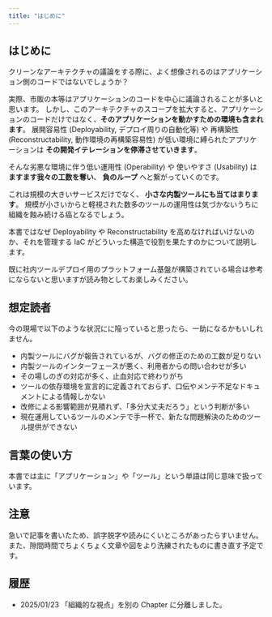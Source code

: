 ```yaml
---
title: "はじめに"
---
```


## はじめに

クリーンなアーキテクチャの議論をする際に、よく想像されるのはアプリケーション側のコードではないでしょうか？

実際、市販の本等はアプリケーションのコードを中心に議論されることが多いと思います。
しかし、このアーキテクチャのスコープを拡大すると、アプリケーションのコードだけではなく、**そのアプリケーションを動かすための環境も含まれます**。
展開容易性 (Deployability, デプロイ周りの自動化等) や 再構築性 (Reconstructability, 動作環境の再構築容易性) が低い環境に縛られたアプリケーションは **その開発イテレーションを停滞させていきます**。

そんな劣悪な環境に伴う低い運用性 (Operability) や 使いやすさ (Usability) は **ますます我々の工数を奪い**、 **負のループ** へと繋がっていくのです。

これは規模の大きいサービスだけでなく、 **小さな内製ツールにも当てはまります**。 規模が小さいからと軽視された数多のツールの運用性は気づかないうちに組織を蝕み続ける癌となるでしょう。

本書ではなぜ Deployability や Reconstructability を高めなければいけないのか、それを管理する IaC がどういった構造で役割を果たすのかについて説明します。

既に社内ツールデプロイ用のプラットフォーム基盤が構築されている場合は参考にならないと思いますが読み物としてお楽しみください。

## 想定読者

今の現場で以下のような状況にに陥っていると思ったら、一助になるかもいしれません。

- 内製ツールにバグが報告されているが、バグの修正のための工数が足りない
- 内製ツールのインターフェースが悪く、利用者からの問い合わせが多い
- その場しのぎの対応が多く、止血対応で終わりがち
- ツールの依存環境を宣言的に定義されておらず、口伝やメンテ不足なドキュメントによる情報しかない
- 改修による影響範囲が見積れず、「多分大丈夫だろう」という判断が多い
- 現在運用しているツールのメンテで手一杯で、新たな問題解決のためのツール提供ができない

## 言葉の使い方

本書では主に「アプリケーション」や「ツール」という単語は同じ意味で扱っています。

## 注意

急いで記事を書いたため、誤字脱字や読みにくいところがあったらすいません。
また、隙間時間でちょくちょく文章や図をより洗練されたものに書き直す予定です。

## 履歴

- 2025/01/23 「組織的な視点」を別の Chapter に分離しました。
